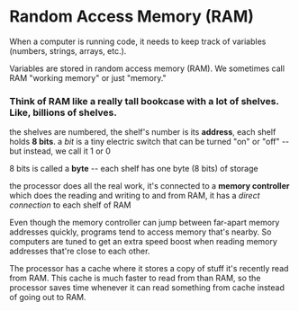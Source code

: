 # Random Access Memory (RAM)

When a computer is running code, it needs to keep track of variables (numbers, strings, arrays, etc.).

Variables are stored in random access memory (RAM). We sometimes call RAM "working memory" or just "memory."

### Think of RAM like a really tall bookcase with a lot of shelves. Like, billions of shelves.
the shelves are numbered, the shelf's number is its **address**, each shelf holds **8 bits**. a _bit_ is a tiny electric switch that can be turned "on" or "off" -- but instead, we call it 1 or 0

8 bits is called a **byte** -- each shelf has one byte (8 bits) of storage

the processor does all the real work, it's connected to a **memory controller** which does the reading and writing to and from RAM, it has a _direct connection_ to each shelf of RAM

Even though the memory controller can jump between far-apart memory addresses quickly, programs tend to access memory that's nearby. So computers are tuned to get an extra speed boost when reading memory addresses that're close to each other.

The processor has a cache where it stores a copy of stuff it's recently read from RAM. This cache is much faster to read from than RAM, so the processor saves time whenever it can read something from cache instead of going out to RAM.